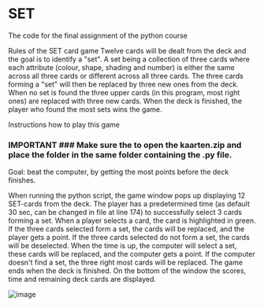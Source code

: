 # SET
The code for the final assignment of the python course

Rules of the SET card game
Twelve cards will be dealt from the deck and the goal is to identify a "set". A set being a collection of three cards where each attribute (colour, shape, shading and number) is either the same across all three cards or different across all three cards. The three cards forming a "set" will then be replaced by three new ones from the deck. When no set is found the three upper cards (in this program, most right ones) are replaced with three new cards. When the deck is finished, the player who found the most sets wins the game. 

Instructions how to play this game

### IMPORTANT ### Make sure the to open the kaarten.zip and place the folder in the same folder containing the .py file.

Goal: beat the computer, by getting the most points before the deck finishes. 

When running the python script, the game window pops up displaying 12 SET-cards from the deck. The player has a predetermined time (as default 30 sec, can be changed in file at line 174) to successfully select 3 cards forming a set. When a player selects a card, the card is highlighted in green. If the three cards selected form a set, the cards will be replaced, and the player gets a point. If the three cards selected do not form a set, the cards will be deselected. When the time is up, the computer will select a set, these cards will be replaced, and the computer gets a point. If the computer doesn't find a set, the three right most cards will be replaced. The game ends when the deck is finished. On the bottom of the window the scores, time and remaining deck cards are displayed. 

![image](https://github.com/Novadiga/SET/assets/174059150/b5e3bc11-e436-4b2d-b824-51edd1f12be2)
